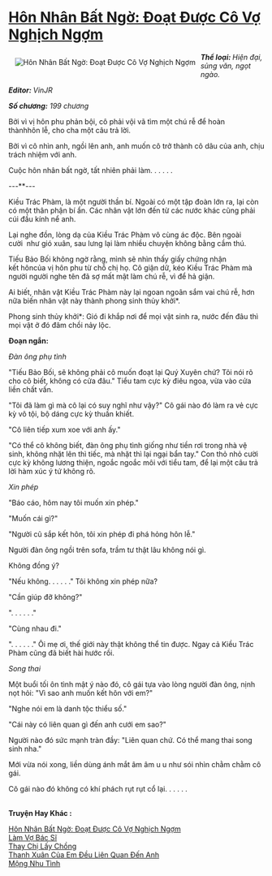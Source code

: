 <a href="https://utruyen.com/truyen/hon-nhan-bat-ngo-doat-duoc-co-vo-nghich-ngom/17012/" title="Hôn Nhân Bất Ngờ: Đoạt Được Cô Vợ Nghịch Ngợm"><h1>Hôn Nhân Bất Ngờ: Đoạt Được Cô Vợ Nghịch Ngợm</h1></a><div style="display:table"><img align="right" style="float: left; padding: 10px;" src="https://utruyen.com/images/story/200x260/hon-nhan-bat-ngo-doat-duoc-co-vo-nghich-ngom.jpg" alt="Hôn Nhân Bất Ngờ: Đoạt Được Cô Vợ Nghịch Ngợm"><b><i>Thể loại: </i></b><i>Hiện đại, sủng văn, ngọt ngào. </i><p></p><b><i>Editor: </i></b><i>VinJR</i><p></p><b><i>Số chương:</i></b><i> 199 chương <p></p></i><p></p>Bởi vì vị hôn phu phản bội, cô phải vội vã tìm một chú rễ để hoàn thànhhôn lễ, cho cha một câu trả lời.<p></p>Bởi vì cô nhìn anh, ngồi lên anh, anh muốn cô trở thành cô dâu của anh, chịu trách nhiệm với anh.<p></p>Cuộc hôn nhân bất ngờ, tất nhiên phải làm. . . . . .<p></p>---**---<p></p>Kiều Trác Phàm, là một người thần bí. Ngoài có một tập đoàn lớn ra, lại còn có một thân phận bí ẩn. Các nhân vật lớn đến từ các nước khác cũng phải cúi đầu kính nể anh.<p></p>Lại nghe đồn, lòng dạ của Kiều Trác Phàm vô cùng ác độc. Bên ngoài cười  như gió xuân, sau lưng lại làm nhiều chuyện không bằng cầm thú.<p></p>Tiếu Bảo Bối không ngờ rằng, mình sẽ nhìn thấy giấy chứng nhận kết hôncủa vị hôn phu từ chỗ chị họ. Cô giận dữ, kéo Kiều Trác Phàm mà người người nghe tên đã sợ mất mật làm chú rễ, vì để hả giận.<p></p>Ai biết, nhân vật Kiều Trác Phàm này lại ngoan ngoãn sắm vai chú rễ, hơn nữa biến nhân vật này thành phong sinh thủy khởi*.<p></p>Phong sinh thủy khởi*: Gió đi khắp nơi để mọi vật sinh ra, nước đến đâu thì mọi vật ở đó đâm chồi nảy lộc.<p></p><b>Đoạn ngắn:</b><p></p>*Đàn ông phụ tình*<p></p>"Tiếu Bảo Bối, sẽ không phải cô muốn đoạt lại Quý Xuyên chứ? Tôi nói rõ cho cô biết, không có cửa đâu." Tiểu tam cực kỳ điêu ngoa, vừa vào cửa liền chất vấn.<p></p>"Tôi đã làm gì mà cô lại có suy nghĩ như vậy?" Cô gái nào đó làm ra vẻ cực kỳ vô tội, bộ dáng cực kỳ thuần khiết.<p></p>"Cô liên tiếp xum xoe với anh ấy."<p></p>"Có thể cô không biết, đàn ông phụ tình giống như tiền rơi trong nhà vệ sinh, không nhặt lên thì tiếc, mà nhặt thì lại ngại bẩn tay." Con thỏ nhỏ cười cực kỳ không lương thiện, ngoắc ngoắc môi với tiểu tam, để lại một câu trả lời hàm xúc ý tứ không rõ.<p></p>*Xin phép*<p></p>"Báo cáo, hôm nay tôi muốn xin phép."<p></p>"Muốn cái gì?"<p></p>"Người cũ sắp kết hôn, tôi xin phép đi phá hỏng hôn lễ."<p></p>Người đàn ông ngồi trên sofa, trầm tư thật lâu không nói gì.<p></p>Không đồng ý?<p></p>"Nếu không. . . . . ." Tôi không xin phép nữa?<p></p>"Cần giúp đỡ không?"<p></p>". . . . . ."<p></p>"Cùng nhau đi."<p></p>". . . . . ." Ôi mẹ ơi, thế giới này thật không thể tin được. Ngay cả Kiều Trác Phàm cũng đã biết hài hước rồi.<p></p>*Song thai*<p></p>Một buổi tối ôn tình mật ý nào đó, cô gái tựa vào lòng người đàn ông, nịnh nọt hỏi: "Vì sao anh muốn kết hôn với em?"<p></p>"Nghe nói em là danh tộc thiểu số."<p></p>"Cái này có liên quan gì đến anh cưới em sao?"<p></p>Người nào đó sức mạnh tràn đầy: "Liên quan chứ. Có thể mang thai song sinh nha."<p></p>Mới vừa nói xong, liền dùng ánh mắt âm âm u u như sói nhìn chằm chằm cô gái.<p></p>Cô gái nào đó không có khí phách rụt rụt cổ lại. . . . . .</div><p><br><b>Truyện Hay Khác :</b></p><a href="https://utruyen.com/truyen/hon-nhan-bat-ngo-doat-duoc-co-vo-nghich-ngom/17012/" alt="Hôn Nhân Bất Ngờ: Đoạt Được Cô Vợ Nghịch Ngợm">Hôn Nhân Bất Ngờ: Đoạt Được Cô Vợ Nghịch Ngợm</a><br/><a href="https://utruyen.com/truyen/lam-vo-bac-si/19179/" alt="Làm Vợ Bác Sĩ">Làm Vợ Bác Sĩ</a><br/><a href="https://github.com/quanluxury/ngontinh_top100/tree/master/19172" alt="Thay Chị Lấy Chồng">Thay Chị Lấy Chồng</a><br/><a href="https://github.com/quanluxury/ngontinh_top100/tree/master/17050" alt="Thanh Xuân Của Em Đều Liên Quan Đến Anh">Thanh Xuân Của Em Đều Liên Quan Đến Anh</a><br/><a href="https://images.google.com.bn/url?q=https%3A%2F%2Futruyen.com%2Ftruyen%2Fmong-nhu-tinh%2F19291%2F" alt="Mộng Nhu Tình">Mộng Nhu Tình</a><br/>